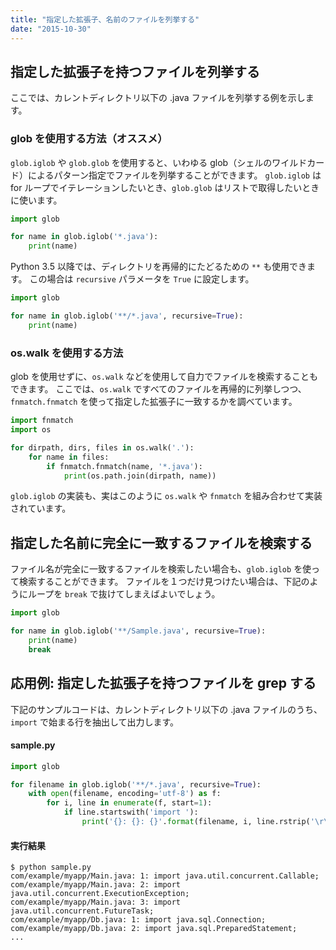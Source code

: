 ```yaml
---
title: "指定した拡張子、名前のファイルを列挙する"
date: "2015-10-30"
---
```



指定した拡張子を持つファイルを列挙する
----

ここでは、カレントディレクトリ以下の .java ファイルを列挙する例を示します。

### glob を使用する方法（オススメ）

`glob.iglob` や `glob.glob` を使用すると、いわゆる glob（シェルのワイルドカード）によるパターン指定でファイルを列挙することができます。
`glob.iglob` は for ループでイテレーションしたいとき、`glob.glob` はリストで取得したいときに使います。

```python
import glob

for name in glob.iglob('*.java'):
    print(name)
```

Python 3.5 以降では、ディレクトリを再帰的にたどるための `**` も使用できます。
この場合は `recursive` パラメータを `True` に設定します。

```python
import glob

for name in glob.iglob('**/*.java', recursive=True):
    print(name)
```

### os.walk を使用する方法

glob を使用せずに、`os.walk` などを使用して自力でファイルを検索することもできます。
ここでは、`os.walk` ですべてのファイルを再帰的に列挙しつつ、`fnmatch.fnmatch` を使って指定した拡張子に一致するかを調べています。

```python
import fnmatch
import os

for dirpath, dirs, files in os.walk('.'):
    for name in files:
        if fnmatch.fnmatch(name, '*.java'):
            print(os.path.join(dirpath, name))
```

`glob.iglob` の実装も、実はこのように `os.walk` や `fnmatch` を組み合わせて実装されています。


指定した名前に完全に一致するファイルを検索する
----

ファイル名が完全に一致するファイルを検索したい場合も、`glob.iglob` を使って検索することができます。
ファイルを１つだけ見つけたい場合は、下記のようにループを `break` で抜けてしまえばよいでしょう。

```python
import glob

for name in glob.iglob('**/Sample.java', recursive=True):
    print(name)
    break
```


応用例: 指定した拡張子を持つファイルを grep する
----

下記のサンプルコードは、カレントディレクトリ以下の .java ファイルのうち、`import` で始まる行を抽出して出力します。

#### sample.py

```python
import glob

for filename in glob.iglob('**/*.java', recursive=True):
    with open(filename, encoding='utf-8') as f:
        for i, line in enumerate(f, start=1):
            if line.startswith('import '):
                print('{}: {}: {}'.format(filename, i, line.rstrip('\r\n')))
```

#### 実行結果

```
$ python sample.py
com/example/myapp/Main.java: 1: import java.util.concurrent.Callable;
com/example/myapp/Main.java: 2: import java.util.concurrent.ExecutionException;
com/example/myapp/Main.java: 3: import java.util.concurrent.FutureTask;
com/example/myapp/Db.java: 1: import java.sql.Connection;
com/example/myapp/Db.java: 2: import java.sql.PreparedStatement;
...
```

